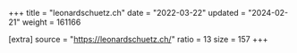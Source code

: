 +++
title = "leonardschuetz.ch"
date = "2022-03-22"
updated = "2024-02-21"
weight = 161166

[extra]
source = "https://leonardschuetz.ch/"
ratio = 13
size = 157
+++
